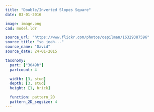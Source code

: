```yaml
---
title: "Double/Inverted Slopes Square"
date: 03-01-2016

image: image.png
cad: model.ldr

source_url: "https://www.flickr.com/photos/oepilman/16329387596"
source_title: "so jeah..."
source_name: "David"
source_date: 24-01-2015

taxonomy:
  part: ["3049b"]
  partcount: 4

  width: [3, stud]
  depth: [3, stud]
  height: [1, brick]

  function: pattern_2D
  pattern_2D_segsize: 4
---
```

